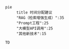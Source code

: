
```mermaid
pie
	 title 时间分配建议
	 "RAG（检索增强生成）":35
	 "Prompt工程":25
	 "大模型API调用":25
	 "其他新技术":15
```




```mermaid graph
TD 
```
